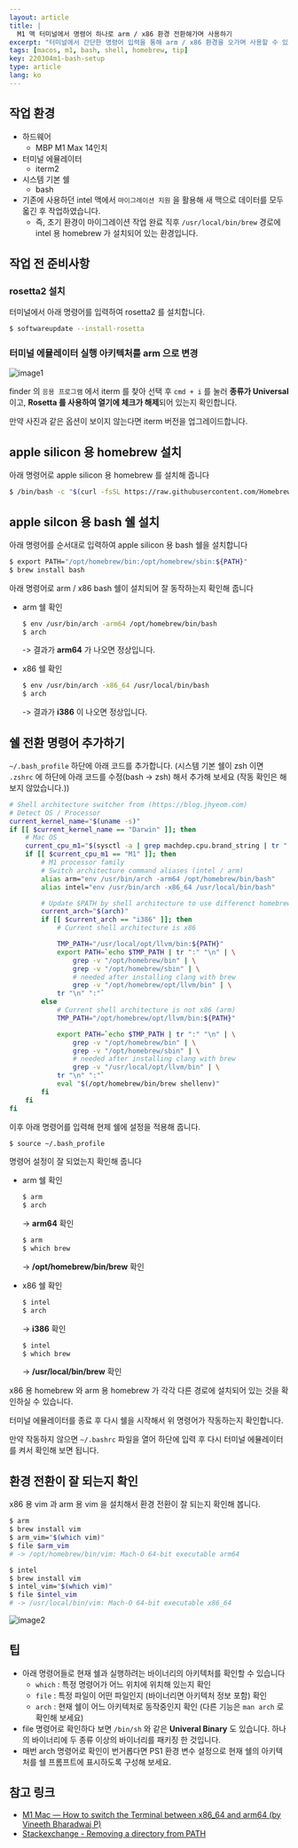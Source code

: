 ```yaml
---
layout: article
title: |
  M1 맥 터미널에서 명령어 하나로 arm / x86 환경 전환해가며 사용하기
excerpt: "터미널에서 간단한 명령어 입력을 통해 arm / x86 환경을 오가며 사용할 수 있도록 설정하는 방법을 정리해 보았습니다."
tags: [macos, m1, bash, shell, homebrew, tip]
key: 220304m1-bash-setup
type: article
lang: ko
---
```


## 작업 환경

- 하드웨어
  - MBP M1 Max 14인치
- 터미널 에뮬레이터
  - iterm2
- 시스템 기본 쉘
  - bash
- 기존에 사용하던 intel 맥에서 `마이그레이션 지원` 을 활용해 새 맥으로 데이터를 모두 옯긴 후 작업하였습니다.
  - 즉, 초기 환경이 마이그레이션 작업 완료 직후 `/usr/local/bin/brew` 경로에 intel 용 homebrew 가 설치되어 있는 환경입니다.

## 작업 전 준비사항

### rosetta2 설치

터미널에서 아래 명령어를 입력하여 rosetta2 를 설치합니다.

```bash
$ softwareupdate --install-rosetta
```

### 터미널 에뮬레이터 실행 아키텍처를 arm 으로 변경

![image1](https://jhycontents.s3.ap-northeast-2.amazonaws.com/blog/images/m1-bash-setup-1.png)

finder 의 `응용 프로그램` 에서 iterm 를 찾아 선택 후 `cmd + i` 를 눌러 **종류가 Universal** 이고, **Rosetta 를 사용하여 열기에 체크가 해제**되어 있는지 확인합니다.

만약 사진과 같은 옵션이 보이지 않는다면 iterm 버전을 업그레이드합니다.

## apple silicon 용 homebrew 설치

아래 명령어로 apple silicon 용 homebrew 를 설치해 줍니다

```bash
$ /bin/bash -c "$(curl -fsSL https://raw.githubusercontent.com/Homebrew/install/HEAD/install.sh)"
```

## apple silcon 용 bash 쉘 설치

아래 명령어를 순서대로 입력하여 apple silicon 용 bash 쉘을 설치합니다

```bash
$ export PATH="/opt/homebrew/bin:/opt/homebrew/sbin:${PATH}"
$ brew install bash
```

아래 명령어로 arm / x86 bash 쉘이 설치되어 잘 동작하는지 확인해 줍니다

- arm 쉘 확인


  ```bash
  $ env /usr/bin/arch -arm64 /opt/homebrew/bin/bash
  $ arch
  ```

  -> 결과가 **arm64** 가 나오면 정상입니다.


- x86 쉘 확인

  ```bash
  $ env /usr/bin/arch -x86_64 /usr/local/bin/bash
  $ arch
  ```

  -> 결과가 **i386** 이 나오면 정상입니다.


## 쉘 전환 명령어 추가하기

`~/.bash_profile` 하단에 아래 코드를 추가합니다. (시스템 기본 쉘이 zsh 이면 `.zshrc` 에 하단에 아래 코드를 수정(bash -> zsh) 해서 추가해 보세요 (작동 확인은 해보지 않았습니다.))

```bash
# Shell architecture switcher from (https://blog.jhyeom.com)
# Detect OS / Processor
current_kernel_name="$(uname -s)"
if [[ $current_kernel_name == "Darwin" ]]; then
    # Mac OS
    current_cpu_m1="$(sysctl -a | grep machdep.cpu.brand_string | tr " " "\n" |  grep M1)"
    if [[ $current_cpu_m1 == "M1" ]]; then
        # M1 processor family
        # Switch architecture command aliases (intel / arm)
        alias arm="env /usr/bin/arch -arm64 /opt/homebrew/bin/bash"
        alias intel="env /usr/bin/arch -x86_64 /usr/local/bin/bash"

        # Update $PATH by shell architecture to use differenct homebrew / clang (installed by brew install clang)
        current_arch="$(arch)"
        if [[ $current_arch == "i386" ]]; then
            # Current shell architecture is x86

            TMP_PATH="/usr/local/opt/llvm/bin:${PATH}"
            export PATH=`echo $TMP_PATH | tr ":" "\n" | \
                grep -v "/opt/homebrew/bin" | \
                grep -v "/opt/homebrew/sbin" | \
                # needed after installing clang with brew
                grep -v "/opt/homebrew/opt/llvm/bin" | \
            tr "\n" ":"`
        else
            # Current shell architecture is not x86 (arm)
            TMP_PATH="/opt/homebrew/opt/llvm/bin:${PATH}"

            export PATH=`echo $TMP_PATH | tr ":" "\n" | \
                grep -v "/opt/homebrew/bin" | \
                grep -v "/opt/homebrew/sbin" | \
                # needed after installing clang with brew
                grep -v "/usr/local/opt/llvm/bin" | \
            tr "\n" ":"`
            eval "$(/opt/homebrew/bin/brew shellenv)"
        fi
    fi
fi
```

이후 아래 명령어를 입력해 현제 쉘에 설정을 적용해 줍니다.

```bash
$ source ~/.bash_profile
```

명령어 설정이 잘 되었는지 확인해 줍니다

- arm 쉘 확인

  ```bash
  $ arm
  $ arch
  ```

  -> **arm64** 확인

  ```bash
  $ arm
  $ which brew
  ```

  -> **/opt/homebrew/bin/brew** 확인


- x86 쉘 확인

  ```bash
  $ intel
  $ arch
  ```

  -> **i386** 확인

  ```bash
  $ intel
  $ which brew
  ```

  -> **/usr/local/bin/brew** 확인

x86 용 homebrew 와 arm 용 homebrew 가 각각 다른 경로에 설치되어 있는 것을 확인하실 수 있습니다.


터미널 에뮬레이터를 종료 후 다시 쉘을 시작해서 위 명령어가 작동하는지 확인합니다.

만약 작동하지 않으면 `~/.bashrc` 파일을 열어 하단에 입력 후 다시 터미널 에뮬레이터를 켜서 확인해 보면 됩니다.

## 환경 전환이 잘 되는지 확인

x86 용 vim 과 arm 용 vim 을 설치해서 환경 전환이 잘 되는지 확인해 봅니다.

```bash
$ arm
$ brew install vim
$ arm_vim="$(which vim)"
$ file $arm_vim
# -> /opt/homebrew/bin/vim: Mach-O 64-bit executable arm64

$ intel
$ brew install vim
$ intel_vim="$(which vim)"
$ file $intel_vim
# -> /usr/local/bin/vim: Mach-O 64-bit executable x86_64
```

![image2](https://jhycontents.s3.ap-northeast-2.amazonaws.com/blog/images/m1-bash-setup-2.png)

## 팁

- 아래 명령어들로 현재 쉘과 실행하려는 바이너리의 아키텍처를 확인할 수 있습니다
  - `which` : 특정 명령어가 어느 위치에 위치해 있는지 확인
  - `file` : 특정 파일이 어떤 파일인지 (바이너리면 아키텍처 정보 포함) 확인
  - `arch` : 현재 쉘이 어느 아키텍처로 동작중인지 확인 (다른 기능은 `man arch` 로 확인해 보세요)
- file 명령어로 확인하다 보면 `/bin/sh` 와 같은 **Univeral Binary** 도 있습니다. 하나의 바이너리에 두 종류 이상의 바이너리를 패키징 한 것입니다.
- 매번 arch 명령어로 확인이 번거롭다면 PS1 환경 변수 설정으로 현재 쉘의 아키텍처를 쉘 프롬프트에 표시하도록 구성해 보세요.

## 참고 링크

- [M1 Mac — How to switch the Terminal between x86_64 and arm64 (by Vineeth Bharadwaj P)](https://vineethbharadwaj.medium.com/m1-mac-switching-terminal-between-x86-64-and-arm64-e45f324184d9)
- [Stackexchange - Removing a directory from PATH](https://unix.stackexchange.com/questions/108873/removing-a-directory-from-path)
